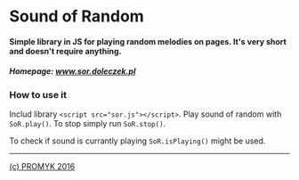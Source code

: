 # Sound of Random

#### Simple library in JS for playing random melodies on pages. It's very short and doesn't require anything.

##### Homepage: www.sor.doleczek.pl

### How to use it

Includ library `<script src="sor.js"></script>`.
Play sound of random with `SoR.play()`. To stop simply run `SoR.stop()`.

To check if sound is currantly playing `SoR.isPlaying()` might be used.

---
[(c) PROMYK 2016](http://promyk.doleczek.pl)
